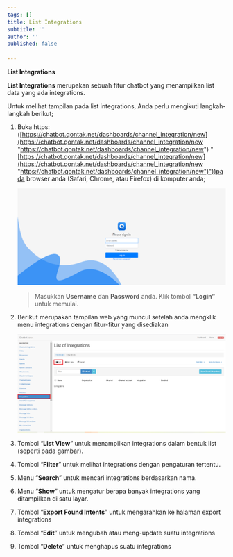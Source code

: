 ```yaml
---
tags: []
title: List Integrations
subtitle: ''
author: ''
published: false

---
```

**List Integrations**

**List Integrations** merupakan sebuah fitur chatbot yang menampilkan list data yang ada integrations.

Untuk melihat tampilan pada list integrations, Anda perlu mengikuti langkah-langkah berikut;

1. Buka https: ([https://chatbot.qontak.net/dashboards/channel_integration/new](https://chatbot.qontak.net/dashboards/channel_integration/new "https://chatbot.qontak.net/dashboards/channel_integration/new") "[https://chatbot.qontak.net/dashboards/channel_integration/new](https://chatbot.qontak.net/dashboards/channel_integration/new "https://chatbot.qontak.net/dashboards/channel_integration/new")"))pada browser anda (Safari, Chrome, atau Firefox) di komputer anda;

   ![](/uploads/channell.PNG)

   > Masukkan **Username** dan **Password** anda. Klik tombol **“Login”** untuk memulai.
2. Berikut merupakan tampilan web yang muncul setelah anda mengklik menu integrations dengan fitur-fitur yang disediakan

   ![](/uploads/integrationslist.PNG)
3. Tombol “**List View**” untuk menampilkan integrations dalam bentuk list (seperti pada gambar).
4. Tombol “**Filter**” untuk melihat integrations dengan pengaturan tertentu.
5. Menu “**Search**” untuk mencari integrations berdasarkan nama.
6. Menu “**Show**” untuk mengatur berapa banyak integrations yang ditampilkan di satu layar.
7. Tombol “**Export Found Intents**” untuk mengarahkan ke halaman export integrations
8. Tombol “**Edit**” untuk mengubah atau meng-update suatu integrations
9. Tombol “**Delete**” untuk menghapus suatu integrations